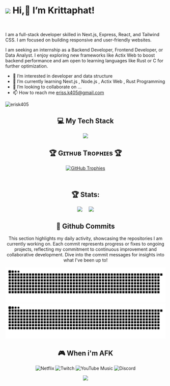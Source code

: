# <img src="https://emojis.slackmojis.com/emojis/images/1531849430/4246/blob-sunglasses.gif?1531849430" width="30"/> Hi,👋 I’m Krittaphat! 
<br /> 
<p align="left"> I am a full-stack developer skilled in Next.js, Express, React, and Tailwind CSS. I am focused on building responsive and user-friendly websites.</p>

<p align="left">I am seeking an internship as a Backend Developer, Frontend Developer, or Data Analyst. I enjoy exploring new frameworks like Actix Web to boost backend performance and am open to learning languages like Rust or C for further optimization.</p>

- 👀 I’m interested in developer and data structure
- 🌱 I’m currently learning Next.js , Node.js , Actix Web , Rust Programming
- 💞️ I’m looking to collaborate on ... 
- 📫 How to reach me eriss.k405@gmail.com

<p align="left">
  <img src="https://komarev.com/ghpvc/?username=erisk405&label=Profile%20views&color=770677&style=for-the-badge&logo=star" alt="erisk405" style="padding-right:20px;" />
</p>

<div align="center">
  <h2>💻 My Tech Stack</h2>
</div>

<p align="center">
  <a href="https://skillicons.dev">
    <img src="https://skillicons.dev/icons?i=c,py,rust,html,css,tailwind,js,ts,nextjs,react,express,nodejs,postgres,prisma,postman" />
  </a>
</p>

<!--Trophies Section-->   
<h2 align="center">🏆 Gɪᴛʜᴜʙ Tʀᴏᴘʜɪᴇs 🏆</h2>
<p align="center">
  <a href="https://github.com/Kiran1689/github-profile-trophy">
    <img src="https://github-profile-trophy.vercel.app/?username=erisk405&amp;row=2&amp;column=6&amp;margin-w=20&amp;margin-h=20" alt="GitHub Trophies">
  </a>
</p>
<br>

<div align="center">
  <h2>🏆 Stats:</h2>
  <p align="center">
  <img height="165" src="https://github-readme-stats.vercel.app/api?username=erisk405&show_icons=true&theme=dark" />
  &nbsp;&nbsp;&nbsp;
  <img height="165" src="https://github-readme-stats.vercel.app/api/top-langs/?username=erisk405&layout=compact&theme=dark" />
</p>
</div>

<div align="center">
  <h2>🚀 Github Commits</h2>
    <p>This section highlights my daily activity, showcasing the repositories I am currently working on. Each commit represents progress or fixes to ongoing projects, reflecting my commitment to continuous improvement and collaborative development. Dive into the commit messages for insights into what I've been up to!</p>
  <img src="https://raw.githubusercontent.com/erisk405/erisk405/output/github-contribution-grid-snake-dark.svg#gh-dark-mode-only" alt="GitHub Contribution Grid Snake Animation Dark Mode"/>
  <img src="https://raw.githubusercontent.com/erisk405/erisk405/output/github-contribution-grid-snake.svg#gh-light-mode-only" alt="GitHub Contribution Grid Snake Animation Light Mode"/>
</div>


<div align="center">
  <h2>🎮 When i'm AFK</h2>
  
  ![Netflix](https://img.shields.io/badge/Netflix-E50914?style=for-the-badge&logo=netflix&logoColor=white)
  ![Twitch](https://img.shields.io/badge/Twitch-9347FF?style=for-the-badge&logo=twitch&logoColor=white)
  ![YouTube Music](https://img.shields.io/badge/YouTube_Music-FF0000?style=for-the-badge&logo=youtube-music&logoColor=white)
  ![Discord](https://img.shields.io/badge/Discord-%235865F2.svg?style=for-the-badge&logo=discord&logoColor=white)
</div>


<!--Footer--> 
<p align="center">
  <img src="https://capsule-render.vercel.app/api?type=waving&color=gradient&height=65&section=footer"/>
</p>

<!---
erisk405/erisk405 is a ✨ special ✨ repository because its `README.md` (this file) appears on your GitHub profile.
You can click the Preview link to take a look at your changes.
--->

